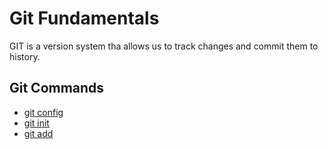 # Git Fundamentals

GIT is a version system tha allows us to track changes and commit them to history.

## Git Commands
- [git config](./commands/Config.md)
- [git init](./commands/Init.md)
- [git add](./commands/Add.md)